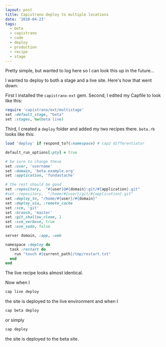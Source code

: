 ```yaml
---
layout: post
title: Capistrano deploy to multiple locations
date: '2010-04-23'
tags:
  - beta
  - capistrano
  - code
  - deploy
  - production
  - recipe
  - stage
---
```


Pretty simple, but wanted to log here so I can look this up in the future...

I wanted to deploy to both a stage and a live site. Here's how that went down:

First I installed the `capistrano-ext` gem. Second, I edited my Capfile to look like this:

```ruby
require 'capistrano/ext/multistage'
set :default_stage, "beta"
set :stages, %w(beta live)
```

Third, I created a `deploy` folder and added my two recipes there. `beta.rb` looks like this:

```ruby
load 'deploy' if respond_to?(:namespace) # cap2 differentiator

default_run_options[:pty] = true

# be sure to change these
set :user, 'username'
set :domain, 'beta.example.org'
set :application, 'fundastache'

# the rest should be good
set :repository,  "#{user}@#{domain}:git/#{application}.git"
#set :repository,  "/home/#{user}/git/#{application}.git"
set :deploy_to, "/home/#{user}/#{domain}"
set :deploy_via, :remote_cache
set :scm, 'git'
set :branch, 'master'
set :git_shallow_clone, 1
set :scm_verbose, true
set :use_sudo, false

server domain, :app, :web

namespace :deploy do
  task :restart do
    run "touch #{current_path}/tmp/restart.txt"
  end
end
```

The live recipe looks almost identical.

Now when I

```bash
cap live deploy
```

the site is deployed to the live environment and when I

```bash
cap beta deploy
```

or simply

```bash
cap deploy
```

the site is deployed to the beta site.
